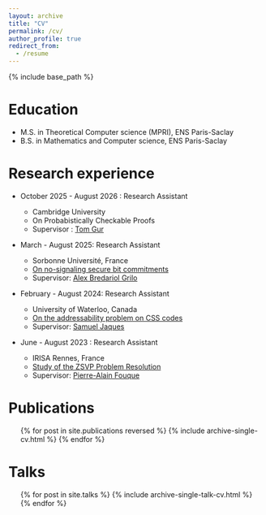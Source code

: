```yaml
---
layout: archive
title: "CV"
permalink: /cv/
author_profile: true
redirect_from:
  - /resume
---
```


{% include base_path %}

Education
======
* M.S. in Theoretical Computer science (MPRI), ENS Paris-Saclay
* B.S. in Mathematics and Computer science, ENS Paris-Saclay

Research experience
======
* October 2025 - August 2026 : Research Assistant
  * Cambridge University
  * On Probabistically Checkable Proofs
  * Supervisor : [Tom Gur](https://www.cst.cam.ac.uk/people/tg508)

* March - August 2025: Research Assistant
  * Sorbonne Université, France
  * [On no-signaling secure bit commitments](https://jerome-guyot.github.io/files/rapport_M2.pdf)
  * Supervisor: [Alex Bredariol Grilo](https://abgrilo.github.io/)


* February - August 2024: Research Assistant
  * University of Waterloo, Canada
  * [On the addressability problem on CSS codes](https://jerome-guyot.github.io/_pages/files/rapport_de_stage_M1.pdf)
  * Supervisor: [Samuel Jaques](https://sam-jaques.appspot.com/)


* June - August 2023 : Research Assistant
  * IRISA Rennes, France
  * [Study of the ZSVP Problem Resolution](files/rapport_stage_jerome_guyot.pdf)
  * Supervisor: [Pierre-Alain Fouque](https://www.di.ens.fr/~fouque/)
  

Publications
======
  <ul>{% for post in site.publications reversed %}
    {% include archive-single-cv.html %}
  {% endfor %}</ul>
  
Talks
======
  <ul>{% for post in site.talks %}
    {% include archive-single-talk-cv.html %}
  {% endfor %}</ul>


